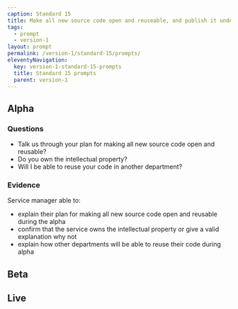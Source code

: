 ```yaml
---
caption: Standard 15
title: Make all new source code open and reuseable, and publish it under appropriate licences (or provide a convincing explanation as to why this cannot be done for specific subsets of the source code).
tags:
  - prompt
  - version-1
layout: prompt
permalink: /version-1/standard-15/prompts/
eleventyNavigation:
  key: version-1-standard-15-prompts
  title: Standard 15 prompts
  parent: version-1
---
```


## Alpha

### Questions

- Talk us through your plan for making all new source code open and reusable?
- Do you own the intellectual property?
- Will I be able to reuse your code in another department?

### Evidence

Service manager able to:

- explain their plan for making all new source code open and reusable during the alpha
- confirm that the service owns the intellectual property or give a valid explanation why not
- explain how other departments will be able to reuse their code during alpha

## Beta

## Live
